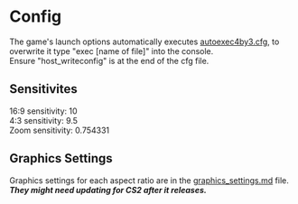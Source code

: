 # Config
The game's launch options automatically executes [autoexec4by3.cfg](https://github.com/rja2006/GameConfigs/blob/main/CounterStrike/autoexec4by3.cfg), to overwrite it type "exec [name of file]" into the console.<br>Ensure "host_writeconfig" is at the end of the cfg file.
## Sensitivites
16:9 sensitivity: 10<br>4:3 sensitivity: 9.5<br>Zoom sensitivity: 0.754331
## Graphics Settings
Graphics settings for each aspect ratio are in the [graphics_settings.md](https://github.com/rja2006/GameConfigs/blob/main/CounterStrike/graphics_settings.md) file.<br>**_They might need updating for CS2 after it releases._**
